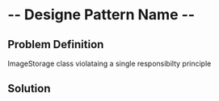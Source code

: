 # -- Designe Pattern Name --

## Problem Definition

ImageStorage class violataing a single responsibilty principle

## Solution